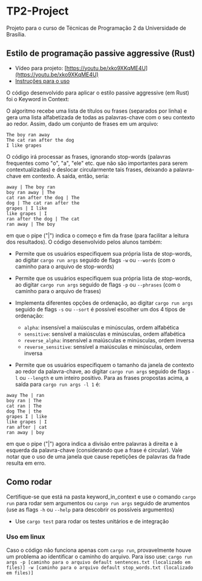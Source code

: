 # TP2-Project
Projeto para o curso de Técnicas de Programação 2 da Universidade de Brasília.

## Estilo de programação passive aggressive (Rust)

- Vídeo para projeto: [https://youtu.be/xko9XKqME4U](https://youtu.be/xko9XKqME4U)
- [Instruções para o uso](##como-rodar)

O código desenvolvido para aplicar o estilo passive aggressive (em Rust) foi o Keyword in Context:

O algoritmo recebe uma lista de títulos ou frases (separados por linha) e gera uma lista alfabetizada de todas as palavras-chave com o seu contexto ao redor. Assim, dado um conjunto de frases em um arquivo:
```
The boy ran away
The cat ran after the dog
I like grapes
```
O código irá processar as frases, ignorando stop-words (palavras frequentes como "o", "a", "ele" etc. que não são importantes para serem contextualizadas) e deslocar circularmente tais frases, deixando a palavra-chave em contexto. A saída, então, seria:
```
away | The boy ran
boy ran away | The 
cat ran after the dog | The
dog | The cat ran after the 
grapes | I like
like grapes | I 
ran after the dog | The cat
ran away | The boy
```
em que o pipe ("|") indica o começo e fim da frase (para facilitar a leitura dos resultados). 
O código desenvolvido pelos alunos também:
- Permite que os usuários especifiquem sua própria lista de stop-words, ao digitar ```cargo run args``` seguido de flags ```-w``` ou ```--words``` (com o caminho para o arquivo de stop-words)
- Permite que os usuários especifiquem sua própria lista de stop-words, ao digitar ```cargo run args``` seguido de flags ```-p``` ou ```--phrases``` (com o caminho para o arquivo de frases)
- Implementa diferentes opções de ordenação, ao digitar ```cargo run args``` seguido de flags ```-s``` ou ```--sort``` é possível escolher um dos 4 tipos de ordenação:
	- ```alpha```: insensível a maiúsculas e minúsculas, ordem alfabética
  - ```sensitive```: sensível a maiúsculas e minúsculas, ordem alfabética
  - ```reverse_alpha```: insensível a maiúsculas e minúsculas, ordem inversa
  - ```reverse_sensitive```: sensível a maiúsculas e minúsculas, ordem inversa

- Permite que os usuários especifiquem o tamanho da janela de contexto ao redor da palavra-chave, ao digitar ```cargo run args``` seguido de flags ```-l``` ou ```--length``` e um inteiro positivo. Para as frases propostas acima, a saída para ```cargo run args -l 1``` é:
```
away The | ran
boy ran | The 
cat ran | The
dog The | the 
grapes I | like
like grapes | I 
ran after | cat
ran away | boy
```
em que o pipe ("|") agora indica a divisão entre palavras à direita e à esquerda da palavra-chave (considerando que a frase é circular). Vale notar que o uso de uma janela que cause repetições de palavras da frade resulta em erro. 

## Como rodar
Certifique-se que está na pasta keyword_in_context e use o comando ```cargo run``` para rodar sem argumentos ou ```cargo run args``` seguido de arumentos (use as flags ```-h``` ou ```--help``` para descobrir os possíveis argumentos)
- Use ```cargo test``` para rodar os testes unitários e de integração

### Uso em linux
Caso o código não funciona apenas com ```cargo run```, provavelmente houve um problema ao identificar o caminho do arquivo. Para isso use:
```cargo run args -p [caminho para o arquivo default sentences.txt (localizado em files)] -w [caminho para o arquivo default stop_words.txt (localizado em files)]```
